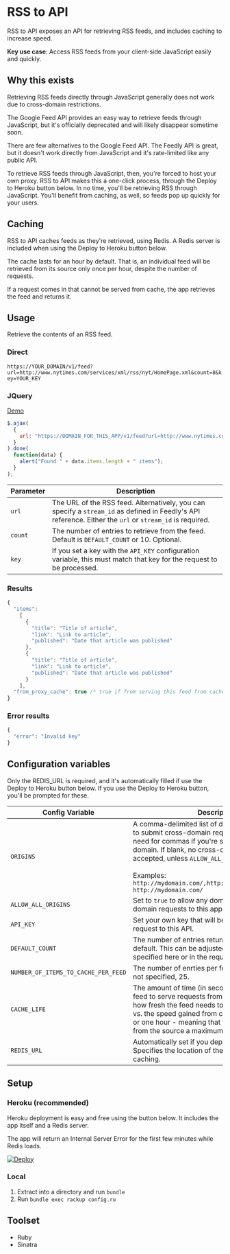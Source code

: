 # RSS to API

RSS to API exposes an API for retrieving RSS feeds, and includes caching to increase speed.

**Key use case**: Access RSS feeds from your client-side JavaScript easily and quickly.

## Why this exists

Retrieving RSS feeds directly through JavaScript generally does not work due to cross-domain restrictions. 

The Google Feed API provides an easy way to retrieve feeds through JavaScript, but it's officially deprecated and will likely disappear sometime soon.

There are few alternatives to the Google Feed API. The Feedly API is great, but it doesn't work directly from JavaScript and it's rate-limited like any public API.

To retrieve RSS feeds through JavaScript, then, you're forced to host your own proxy. RSS to API makes this a one-click process, through the Deploy to Heroku button below. In no time, you'll be retrieving RSS through JavaScript. You'll benefit from caching, as well, so feeds pop up quickly for your users.

## Caching

RSS to API caches feeds as they're retrieved, using Redis. A Redis server is included when using the Deploy to Heroku button below.

The cache lasts for an hour by default. That is, an individual feed will be retrieved from its source only once per hour, despite the number of requests.

If a request comes in that cannot be served from cache, the app retrieves the feed and returns it.

## Usage

Retrieve the contents of an RSS feed.

### Direct

`https://YOUR_DOMAIN/v1/feed?url=http://www.nytimes.com/services/xml/rss/nyt/HomePage.xml&count=8&key=YOUR_KEY`

### JQuery

[Demo](http://codepen.io/csm123/pen/KddKzW?editors=101)

```javascript
$.ajax(
  {
    url: "https://DOMAIN_FOR_THIS_APP/v1/feed?url=http://www.nytimes.com/services/xml/rss/nyt/HomePage.xml&count=8&key=YOUR_KEY"
  }
).done(
  function(data) {
    alert("Found " + data.items.length + " items");
  }
);
```

Parameter | Description
--------- | -----------
`url`    | The URL of the RSS feed. Alternatively, you can specify a `stream_id` as defined in Feedly's API reference. Either the `url` or `stream_id` is required.
`count`   | The number of entries to retrieve from the feed. Default is `DEFAULT_COUNT` or 10. Optional.
`key`     | If you set a key with the `API_KEY` configuration variable, this must match that key for the request to be processed.

### Results

```javascript
{
  "items":
    [
      {
        "title": "Title of article", 
        "link": "Link to article",
        "published": "Date that article was published"
      },
      {
        "title": "Title of article", 
        "link": "Link to article",
        "published": "Date that article was published"
      }
    ],
  "from_proxy_cache": true /* true if from serving this feed from cache; otherwise, false */
}
```

### Error results

```javascript
{
  "error": "Invalid key"
}
```

## Configuration variables

Only the REDIS_URL is required, and it's automatically filled if use the Deploy to Heroku button below. If you use the Deploy to Heroku button, you'll be prompted for these.

Config Variable | Description
--------------- | -----------
`ORIGINS`       | A comma-delimited list of domains that are allowed to submit cross-domain requests to the app.  No need for commas if you're specifying just one domain. If blank, no cross-origin requests will be accepted, unless `ALLOW_ALL_ORIGINS` is set to `true` <br/><br/>Examples:<br/>`http://mydomain.com/,http://someotherdomain.com/`<br/>`http://mydomain.com/`
`ALLOW_ALL_ORIGINS` | Set to `true` to allow any domain to submit cross-domain requests to this app. Not recommended.
`API_KEY`       | Set your own key that will be required to make a request to this API.
`DEFAULT_COUNT` | The number of entries returned for a given feed by default. This can be adjusted per request. If not specified here or in the request, the default is 10.
`NUMBER_OF_ITEMS_TO_CACHE_PER_FEED` | The number of enrties per feed to cache in Redis. If not specified, 25.
`CACHE_LIFE` | The amount of time (in seconds) after fetching a feed to serve requests from the cache. Think about how fresh the feed needs to be for your use case vs. the speed gained from caching. If blank, 3600 or one hour - meaning that feeds will be updated from the source a maximum of once per hour.
`REDIS_URL` | Automatically set if you deploy to Heroku below. Specifies the location of the Redis server used for caching.

## Setup

### Heroku (recommended)

Heroku deployment is easy and free using the button below. It includes the app itself and a Redis server.

The app will return an Internal Server Error for the first few minutes while Redis loads.

[![Deploy](https://www.herokucdn.com/deploy/button.png)](https://heroku.com/deploy)

### Local
1. Extract into a directory and run `bundle`
2. Run `bundle exec rackup config.ru`

## Toolset

- Ruby
- Sinatra
